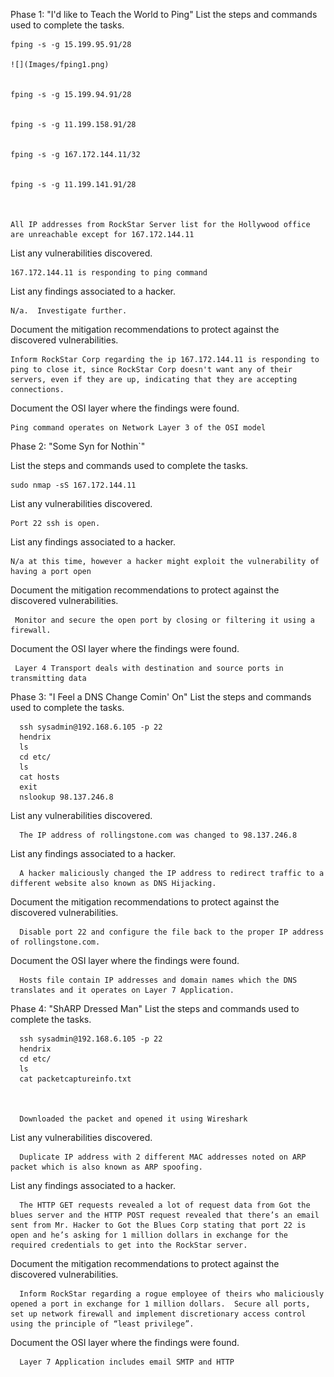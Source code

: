 Phase 1: "I'd like to Teach the World to Ping"
List the steps and commands used to complete the tasks.

    fping -s -g 15.199.95.91/28
    
    ![](Images/fping1.png)


    fping -s -g 15.199.94.91/28


    fping -s -g 11.199.158.91/28


    fping -s -g 167.172.144.11/32


    fping -s -g 11.199.141.91/28



    All IP addresses from RockStar Server list for the Hollywood office are unreachable except for 167.172.144.11

List any vulnerabilities discovered.

    167.172.144.11 is responding to ping command


List any findings associated to a hacker.

    N/a.  Investigate further.


Document the mitigation recommendations to protect against the discovered vulnerabilities.

    Inform RockStar Corp regarding the ip 167.172.144.11 is responding to ping to close it, since RockStar Corp doesn't want any of their servers, even if they are up, indicating that they are accepting connections.

Document the OSI layer where the findings were found.
  
    Ping command operates on Network Layer 3 of the OSI model

Phase 2: "Some Syn for Nothin`"

List the steps and commands used to complete the tasks.

    sudo nmap -sS 167.172.144.11

List any vulnerabilities discovered.
   
    Port 22 ssh is open.

List any findings associated to a hacker.
  
    N/a at this time, however a hacker might exploit the vulnerability of having a port open

Document the mitigation recommendations to protect against the discovered vulnerabilities.

     Monitor and secure the open port by closing or filtering it using a firewall.

Document the OSI layer where the findings were found.
 
     Layer 4 Transport deals with destination and source ports in transmitting data

Phase 3: "I Feel a DNS Change Comin' On"
List the steps and commands used to complete the tasks.

      ssh sysadmin@192.168.6.105 -p 22
      hendrix
      ls
      cd etc/
      ls
      cat hosts
      exit
      nslookup 98.137.246.8


List any vulnerabilities discovered.

      The IP address of rollingstone.com was changed to 98.137.246.8

List any findings associated to a hacker.

      A hacker maliciously changed the IP address to redirect traffic to a different website also known as DNS Hijacking.

Document the mitigation recommendations to protect against the discovered vulnerabilities.

      Disable port 22 and configure the file back to the proper IP address of rollingstone.com.


Document the OSI layer where the findings were found.
      
      Hosts file contain IP addresses and domain names which the DNS translates and it operates on Layer 7 Application.  

Phase 4: "ShARP Dressed Man"
List the steps and commands used to complete the tasks.

      ssh sysadmin@192.168.6.105 -p 22
      hendrix
      cd etc/
      ls
      cat packetcaptureinfo.txt



      Downloaded the packet and opened it using Wireshark

List any vulnerabilities discovered.

      Duplicate IP address with 2 different MAC addresses noted on ARP packet which is also known as ARP spoofing.

List any findings associated to a hacker.

      The HTTP GET requests revealed a lot of request data from Got the blues server and the HTTP POST request revealed that there’s an email sent from Mr. Hacker to Got the Blues Corp stating that port 22 is open and he’s asking for 1 million dollars in exchange for the required credentials to get into the RockStar server.

Document the mitigation recommendations to protect against the discovered vulnerabilities.

      Inform RockStar regarding a rogue employee of theirs who maliciously opened a port in exchange for 1 million dollars.  Secure all ports, set up network firewall and implement discretionary access control using the principle of “least privilege”.

Document the OSI layer where the findings were found.
      
      Layer 7 Application includes email SMTP and HTTP 

